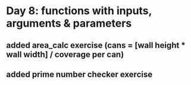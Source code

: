 # Day 8: functions with inputs, arguments & parameters

## added area_calc exercise (cans = [wall height * wall width] / coverage per can)
## added prime number checker exercise